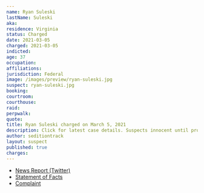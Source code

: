 ```yaml
---
name: Ryan Suleski
lastName: Suleski
aka:
residence: Virginia
status: Charged
date: 2021-03-05
charged: 2021-03-05
indicted:
age: 37
occupation:
affiliations:
jurisdiction: Federal
image: /images/preview/ryan-suleski.jpg
suspect: ryan-suleski.jpg
booking:
courtroom:
courthouse:
raid:
perpwalk:
quote:
title: Ryan Suleski charged on March 5, 2021
description: Click for latest case details. Suspects innocent until proven guilty.
author: seditiontrack
layout: suspect
published: true
charges:
---
```

- [News Report (Twitter)](https://twitter.com/ryanjreilly/status/1377307092478873601)
- [Statement of Facts](https://extremism.gwu.edu/sites/g/files/zaxdzs2191/f/Ryan%20Seth%20Suleski%20Statement%20of%20Facts.pdf)
- [Complaint](https://extremism.gwu.edu/sites/g/files/zaxdzs2191/f/)
